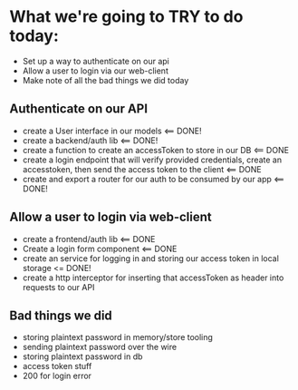 # What we're going to TRY to do today:

- Set up a way to authenticate on our api
- Allow a user to login via our web-client
- Make note of all the bad things we did today

## Authenticate on our API

- create a User interface in our models <== DONE!
- create a backend/auth lib <== DONE!
- create a function to create an accessToken to store in our DB <== DONE
- create a login endpoint that will verify provided credentials, create an accesstoken, then send the access token to the client <== DONE
- create and export a router for our auth to be consumed by our app <== DONE!

## Allow a user to login via web-client

- create a frontend/auth lib <== DONE
- Create a login form component <== DONE
- create an service for logging in and storing our access token in local storage <= DONE!
- create a http interceptor for inserting that accessToken as header into requests to our API

## Bad things we did

- storing plaintext password in memory/store tooling
- sending plaintext password over the wire
- storing plaintext password in db
- access token stuff
- 200 for login error
